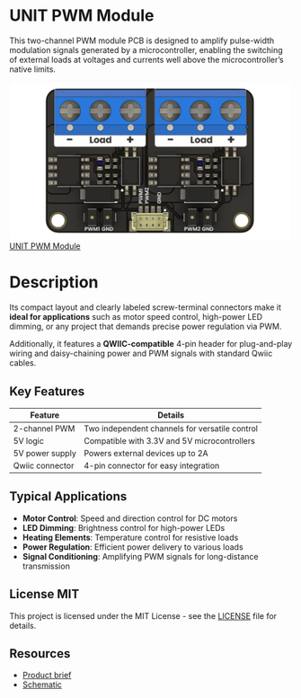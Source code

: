 # UNIT PWM Module

This two-channel PWM module PCB is designed to amplify pulse-width modulation signals generated by a microcontroller, enabling the switching of external loads at voltages and currents well above the microcontroller’s native limits. 


<a href="#"><img src="hardware/resources/product.png" width="500px"><br/> UNIT PWM Module</a>



# Description 

Its compact layout and clearly labeled screw-terminal connectors make it **ideal for applications** such as motor speed control, high-power LED dimming, or any project that demands precise power regulation via PWM.

Additionally, it features a **QWIIC-compatible** 4-pin header for plug-and-play wiring and daisy-chaining power and PWM signals with standard Qwiic cables.


## Key Features

| Feature             | Details                                                 |
|---------------------|---------------------------------------------------------|
| 2-channel PWM       | Two independent channels for versatile control         |
| 5V logic            | Compatible with 3.3V and 5V microcontrollers           |
| 5V power supply     | Powers external devices up to 2A                        |
| Qwiic connector      | 4-pin connector for easy integration                    |


## Typical Applications
- **Motor Control**: Speed and direction control for DC motors
- **LED Dimming**: Brightness control for high-power LEDs
- **Heating Elements**: Temperature control for resistive loads
- **Power Regulation**: Efficient power delivery to various loads
- **Signal Conditioning**: Amplifying PWM signals for long-distance transmission

## License MIT

This project is licensed under the MIT License - see the [LICENSE](LICENSE) file for details.


## Resources

- [Product brief](./pwm_module.pdf)
- [Schematic](./hardware/UE0089-SCH-PWM-001-T.pdf)
